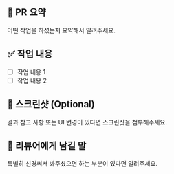 ## 📝 PR 요약

어떤 작업을 하셨는지 요약해서 알려주세요.

## ✅ 작업 내용

- [ ] 작업 내용 1
- [ ] 작업 내용 2

## 📸 스크린샷 (Optional)

결과 참고 사항 또는 UI 변경이 있다면 스크린샷을 첨부해주세요.

## 💬 리뷰어에게 남길 말

특별히 신경써서 봐주셨으면 하는 부분이 있다면 알려주세요.
